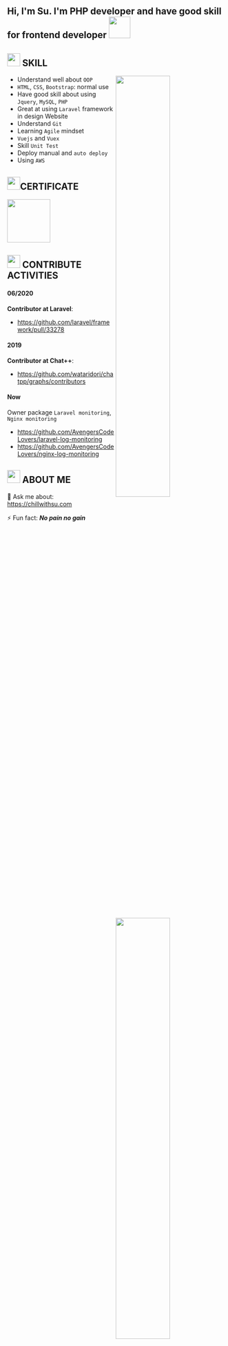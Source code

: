 <h2> Hi, I'm Su. I'm PHP developer and have good skill for frontend developer  <img src="https://media.giphy.com/media/mGcNjsfWAjY5AEZNw6/giphy.gif" width="50"></h2>

## <img src="https://emojis.slackmojis.com/emojis/images/1588315024/8823/hyperkitty.gif?1588315024" width="30" /> SKILL
[<img align="right" width="50%" src="https://github-readme-stats.vercel.app/api?username=Kenini1805&show_icons=true&theme=synthwave">](https://metrics.lecoq.io/ouuan?template=classic)


- Understand well about `OOP` 
- `HTML`, `CSS`, `Bootstrap`: normal use 
- Have good skill about using `Jquery`, `MySQL`, `PHP`
- Great at using `Laravel` framework in design Website 
- Understand `Git` 
- Learning `Agile` mindset
- `Vuejs` and `Vuex`
- Skill `Unit Test`
- Deploy manual and `auto deploy`
- Using `AWS`



## <img src="https://emojis.slackmojis.com/emojis/images/1643515721/17468/homersimpson-pbjdance.gif?1643515721" width="30" />CERTIFICATE
 <img src="https://images.viblo.asia/1f5d99d1-8cb7-4d82-a627-d6934d20d94b.png" width="100" />

## <img src="https://images.viblo.asia/a22cc9ed-e446-4eae-ad55-1ddf8afbaa54.gif" width="30" /> CONTRIBUTE ACTIVITIES
[<img align="right" width="50%" src="https://github-readme-stats.vercel.app/api/top-langs/?username=Kenini1805&show_icons=true&theme=synthwave&layout=compact">](https://metrics.lecoq.io/ouuan?template=classic)

#### 06/2020
**Contributor at Laravel**: 
- https://github.com/laravel/framework/pull/33278
#### 2019

**Contributor at Chat++**: 
- https://github.com/wataridori/chatpp/graphs/contributors

#### Now
Owner package `Laravel monitoring`, `Nginx monitoring`
- https://github.com/AvengersCodeLovers/laravel-log-monitoring
- https://github.com/AvengersCodeLovers/nginx-log-monitoring

## <img src="https://i.imgur.com/g4uAchW.gif" width="30" /> ABOUT ME
💬 Ask me about: https://chillwithsu.com

⚡ Fun fact: ***No pain no gain***
